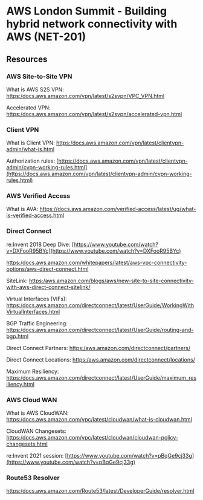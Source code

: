 # AWS London Summit  - Building hybrid network connectivity with AWS (NET-201)

## Resources


### AWS Site-to-Site VPN
What is AWS S2S VPN: [https:/docs.aws.amazon.com/vpn/latest/s2svpn/VPC_VPN.html](https:/docs.aws.amazon.com/vpn/latest/s2svpn/VPC_VPN.html)

Accelerated VPN: [https:/docs.aws.amazon.com/vpn/latest/s2svpn/accelerated-vpn.html](https:/docs.aws.amazon.com/vpn/latest/s2svpn/accelerated-vpn.html
)


### Client VPN
What is Client VPN: [https:/docs.aws.amazon.com/vpn/latest/clientvpn-admin/what-is.html](https:/docs.aws.amazon.com/vpn/latest/clientvpn-admin/what-is.html)

Authorization rules: [https://docs.aws.amazon.com/vpn/latest/clientvpn-admin/cvpn-working-rules.html](https://docs.aws.amazon.com/vpn/latest/clientvpn-admin/cvpn-working-rules.html)

### AWS Verified Access
What is AVA: https://docs.aws.amazon.com/verified-access/latest/ug/what-is-verified-access.html

### Direct Connect

re:Invent 2018 Deep Dive: [https://www.youtube.com/watch?v=DXFooR95BYc](https://www.youtube.com/watch?v=DXFooR95BYc)

[https:/docs.aws.amazon.com/whitepapers/latest/aws-vpc-connectivity-options/aws-direct-connect.html](https:/docs.aws.amazon.com/whitepapers/latest/aws-vpc-connectivity-options/aws-direct-connect.html)


SiteLink: [https:/aws.amazon.com/blogs/aws/new-site-to-site-connectivity-with-aws-direct-connect-sitelink/](https:/aws.amazon.com/blogs/aws/new-site-to-site-connectivity-with-aws-direct-connect-sitelink/)

Virtual Interfaces (VIFs): [https:/docs.aws.amazon.com/directconnect/latest/UserGuide/WorkingWithVirtualInterfaces.html](https:/docs.aws.amazon.com/directconnect/latest/UserGuide/WorkingWithVirtualInterfaces.html)

BGP Traffic Engineering: [https:/docs.aws.amazon.com/directconnect/latest/UserGuide/routing-and-bgp.html](https:/docs.aws.amazon.com/directconnect/latest/UserGuide/routing-and-bgp.html)

Direct Connect Partners: [https:/aws.amazon.com/directconnect/partners/](https:/aws.amazon.com/directconnect/partners/)

Direct Connect Locations: [https:/aws.amazon.com/directconnect/locations/](https:/aws.amazon.com/directconnect/locations/)

Maximum Resiliency: [https:/docs.aws.amazon.com/directconnect/latest/UserGuide/maximum_resiliency.html](https:/docs.aws.amazon.com/directconnect/latest/UserGuide/maximum_resiliency.html)


### AWS Cloud WAN
What is AWS CloudWAN: [https:/docs.aws.amazon.com/vpc/latest/cloudwan/what-is-cloudwan.html](https:/docs.aws.amazon.com/vpc/latest/cloudwan/what-is-cloudwan.html)

CloudWAN Changesets: [https:/docs.aws.amazon.com/vpc/latest/cloudwan/cloudwan-policy-changesets.html](https:/docs.aws.amazon.com/vpc/latest/cloudwan/cloudwan-policy-changesets.html)

re:Invent 2021 session: [https://www.youtube.com/watch?v=pBqGe9cj33g](https://www.youtube.com/watch?v=pBqGe9cj33g)

### Route53 Resolver
[https:/docs.aws.amazon.com/Route53/latest/DeveloperGuide/resolver.html](https:/docs.aws.amazon.com/Route53/latest/DeveloperGuide/resolver.html)
